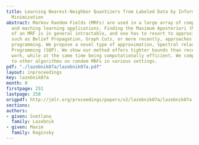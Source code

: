 ```yaml
---
title: Learning Nearest-Neighbor Quantizers from Labeled Data by Information Loss
  Minimization
abstract: Markov Random Fields (MRFs) are used in a large array of computer vision
  and maching learning applications. Finding the Maximum Aposteriori (MAP) solution
  of an MRF is in general intractable, and one has to resort to approximate solutions,
  such as Belief Propagation, Graph Cuts, or more recently, approaches based on quadratic
  programming. We propose a novel type of approximation, Spectral relaxation to Quadratic
  Programming (SQP). We show our method offers tighter bounds than recently published
  work, while at the same time being computationally efficient. We compare our method
  to other algorithms on random MRFs in various settings.
pdf: "./lazebnik07a/lazebnik07a.pdf"
layout: inproceedings
key: lazebnik07a
month: 0
firstpage: 251
lastpage: 258
origpdf: http://jmlr.org/proceedings/papers/v2/lazebnik07a/lazebnik07a.pdf
sections: 
authors:
- given: Svetlana
  family: Lazebnik
- given: Maxim
  family: Raginsky
---
```

